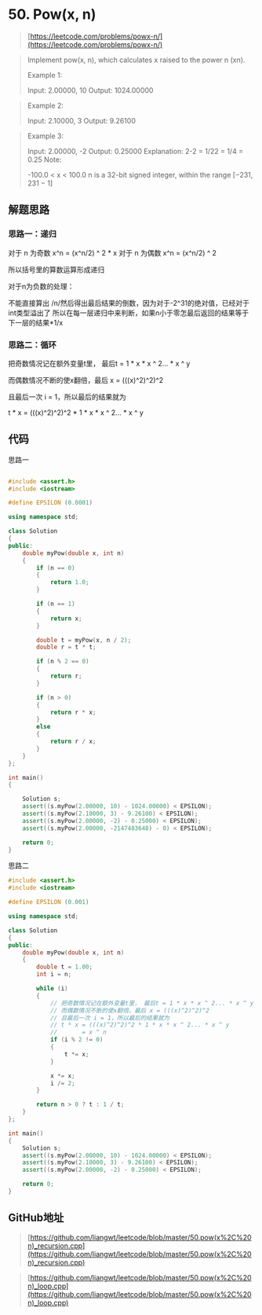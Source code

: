 # 50. Pow(x, n)

> [https://leetcode.com/problems/powx-n/](https://leetcode.com/problems/powx-n/)

> Implement pow(x, n), which calculates x raised to the power n (xn).
>
> Example 1:
>
> Input: 2.00000, 10
> Output: 1024.00000

> Example 2:
>
> Input: 2.10000, 3
> Output: 9.26100

> Example 3:
>
> Input: 2.00000, -2
> Output: 0.25000
> Explanation: 2-2 = 1/22 = 1/4 = 0.25
> Note:
>
> -100.0 < x < 100.0
> n is a 32-bit signed integer, within the range [−231, 231 − 1]

## 解题思路

### 思路一：递归

对于 n 为奇数 x^n = (x^n/2) ^ 2 * x
对于 n 为偶数 x^n = (x^n/2) ^ 2

所以括号里的算数运算形成递归

对于n为负数的处理：

不能直接算出 /n/然后得出最后结果的倒数，因为对于-2^31的绝对值，已经对于int类型溢出了
所以在每一层递归中来判断，如果n小于零怎最后返回的结果等于下一层的结果*1/x

### 思路二：循环

把奇数情况记在额外变量t里， 最后t = 1 * x * x ^ 2... * x ^ y

而偶数情况不断的使x翻倍，最后 x = (((x)^2)^2)^2

且最后一次 i = 1，所以最后的结果就为

t * x = (((x)^2)^2)^2 * 1 * x * x ^ 2... * x ^ y

## 代码

思路一

```cpp

#include <assert.h>
#include <iostream>

#define EPSILON (0.0001)

using namespace std;

class Solution
{
public:
    double myPow(double x, int n)
    {
        if (n == 0)
        {
            return 1.0;
        }

        if (n == 1)
        {
            return x;
        }

        double t = myPow(x, n / 2);
        double r = t * t;

        if (n % 2 == 0)
        {
            return r;
        }

        if (n > 0)
        {
            return r * x;
        }
        else
        {
            return r / x;
        }
    }
};

int main()
{

    Solution s;
    assert((s.myPow(2.00000, 10) - 1024.00000) < EPSILON);
    assert((s.myPow(2.10000, 3) - 9.26100) < EPSILON);
    assert((s.myPow(2.00000, -2) - 0.25000) < EPSILON);
    assert((s.myPow(2.00000, -2147483648) - 0) < EPSILON);

    return 0;
}
```

思路二

```cpp
#include <assert.h>
#include <iostream>

#define EPSILON (0.001)

using namespace std;

class Solution
{
public:
    double myPow(double x, int n)
    {
        double t = 1.00;
        int i = n;

        while (i)
        {
            // 把奇数情况记在额外变量t里， 最后t = 1 * x * x ^ 2... * x ^ y
            // 而偶数情况不断的使x翻倍，最后 x = (((x)^2)^2)^2
            // 且最后一次 i = 1，所以最后的结果就为
            // t * x = (((x)^2)^2)^2 * 1 * x * x ^ 2... * x ^ y
            //       = x ^ n
            if (i % 2 != 0)
            {
                t *= x;
            }

            x *= x;
            i /= 2;
        }

        return n > 0 ? t : 1 / t;
    }
};

int main()
{
    Solution s;
    assert((s.myPow(2.00000, 10) - 1024.00000) < EPSILON);
    assert((s.myPow(2.10000, 3) - 9.26100) < EPSILON);
    assert((s.myPow(2.00000, -2) - 0.25000) < EPSILON);

    return 0;
}
```

## GitHub地址

> [https://github.com/liangwt/leetcode/blob/master/50.pow(x%2C%20n)_recursion.cpp](https://github.com/liangwt/leetcode/blob/master/50.pow(x%2C%20n)_recursion.cpp)

> [https://github.com/liangwt/leetcode/blob/master/50.pow(x%2C%20n)_loop.cpp](https://github.com/liangwt/leetcode/blob/master/50.pow(x%2C%20n)_loop.cpp)